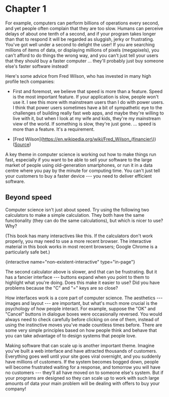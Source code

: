 # Chapter 1

For example, computers can perform billions of operations every second, and yet people often complain that they are too slow.
Humans can perceive delays of about one tenth of a second, and if your program takes longer than that to respond it will be regarded as sluggish, jerky or frustrating. 
You've got well under a second to delight the user!
If you are searching millions of items of data, or displaying millions of pixels (megapixels), you can't afford to do things the wrong way, and you can't just tell your users that they should buy a faster computer ... they'll probably just buy someone else's faster software instead!

Here's some advice from Fred Wilson, who has invested in many high profile tech companies:

- First and foremost, we believe that speed is more than a feature. Speed is the most important feature. If your application is slow, people won't use it. I see this more with mainstream users than I do with power users. I think that power users sometimes have a bit of sympathetic eye to the challenges of building really fast web apps, and maybe they're willing to live with it, but when I look at my wife and kids, they're my mainstream view of the world. If something is slow, they're just gone. ... speed is more than a feature. It's a requirement.

- [Fred Wilson](https://en.wikipedia.org/wiki/Fred_Wilson_(financier\)) ([Source](http://triple-networks.com/2011/12/06/10-golden-principles-of-successful-web-apps/))

A key theme in computer science is working out how to make things run fast, especially if you want to be able to sell your software to the large market of people using old-generation smartphones, or run it in a data centre where you pay by the minute for computing time.
You can't just tell your customers to buy a faster device --- you need to deliver efficient software.

## Beyond speed

Computer science isn't just about speed.
Try using the following two calculators to make a simple calculation.
They both have the same functionality (they can do the same calculations), but which is nicer to use? Why?

(This book has many interactives like this.
If the calculators don't work properly, you may need to use a more recent browser. 
The interactive material in this book works in most recent browsers; Google Chrome is a particularly safe bet.)

{interactive name="non-existent-interactive" type="in-page"}

The second calculator above is slower, and that can be frustrating.
But it has a fancier interface --- buttons expand when you point to them to highlight what you're doing.
Does this make it easier to use? Did you have problems because the "C" and "=" keys are so close?

How interfaces work is a core part of computer science.
The aesthetics --- images and layout --- are important, but what's much more crucial is the psychology of how people interact.
For example, suppose the "OK" and "Cancel" buttons in dialogue boxes were occasionally reversed.
You would always need to check carefully before clicking on one of them, instead of using the instinctive moves you've made countless times before.
There are some very simple principles based on how people think and behave that you can take advantage of to design systems that people love.

Making software that can scale up is another important theme.
Imagine you've built a web interface and have attracted thousands of customers. 
Everything goes well until your site goes viral overnight, and you suddenly have millions of customers.
If the system becomes bogged down, people will become frustrated waiting for a response, and tomorrow you will have no customers --- they’ll all have moved on to someone else's system.
But if your programs are designed so they can scale up to work with such large amounts of data your main problem will be dealing with offers to buy your company!
